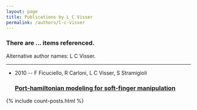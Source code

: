 ```yaml
---
layout: page
title: Publications by L C Visser
permalink: /authors/l-c-visser
---
```


<h3 id="number-posts">There are ... items referenced.</h3>
<p id='info-authors'>Alternative author names: L C Visser.</p>
<hr />
<ul class="post-list">
<li><span class='post-meta'>2010 -- F Ficuciello, R Carloni, L C Visser, S Stramigioli</span><h3><a class='post-link' href="{{ site.baseurl }}/port-hamiltonian-modeling-for-soft-finger-manipulation">Port-hamiltonian modeling for soft-finger manipulation</a></h3></li>

</ul>
{% include count-posts.html %}
